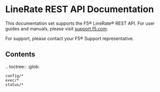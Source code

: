 # LineRate REST API Documentation

This documentation set supports the F5® LineRate® REST API. For user guides and manuals, please visit [support.f5.com](http://bit.ly/1TDbjqj).

For support, please contact your F5® Support representative.

## Contents

.. toctree::
    :glob:
    
    config/*
    exec/*
    status/*
